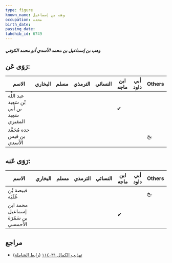 ```yaml
---
type: figure
known_name: وهب بن إسماعيل
occupation: محدث
birth_date:
passing_date:
tahdhib_id: 6749
---
```

##### وهب بن إسماعيل بن محمد الأسدي أبو محمد الكوفي

## رَوَى عَن:
| الاسم                                        | البخاري | مسلم | الترمذي | النسائي | ابن ماجه | أبي داود | Others |
| -------------------------------------------- | ------- | ---- | ------- | ------- | -------- | -------- | ------ |
| عبد اللَّه بْن سَعِيد بن أَبي سَعِيد المقبري |         |      |         |         | ✔        |          |        |
| جده مُحَمَّد بن قيس الأسدي                   |         |      |         |         |          |          | بخ     |
## رَوَى عَنه:
| الاسم                               | البخاري | مسلم | الترمذي | النسائي | ابن ماجه | أبي داود | Others |
| ----------------------------------- | ------- | ---- | ------- | ------- | -------- | -------- | ------ |
| قبيصة بْن عُقْبَة                   |         |      |         |         |          |          | بخ     |
| محمد ابن إسماعيل بن سَمُرَة الأحمسي |         |      |         |         | ✔        |          |        |
## مراجع
- [تهذيب الكمال ٣١-١١٤](obsidian://open?vault=Tahdhib-al-Kamal&file=Figures/٦٧٤٩-وهب%20بن%20إسماعيل%20بن%20محمد%20الأسدي%20أبو%20محمد%20الكوفي) ([رابط الشاملة](https://shamela.ws/book/3722/16662))